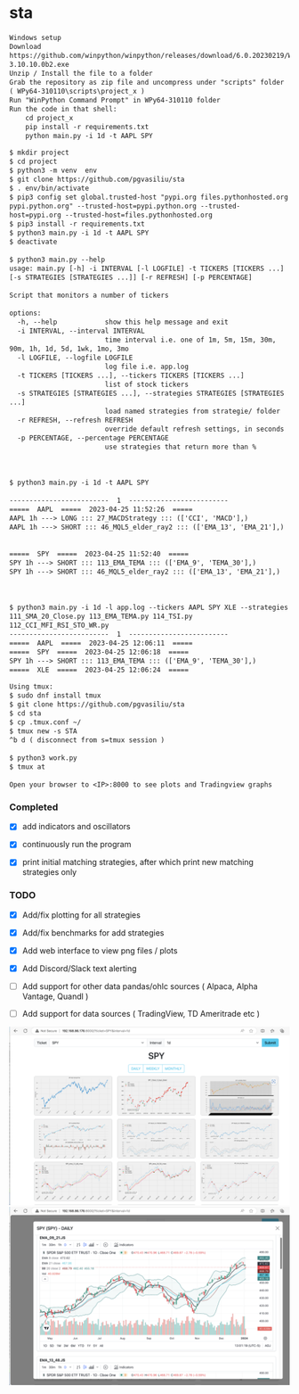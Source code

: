 # sta


```
Windows setup
Download https://github.com/winpython/winpython/releases/download/6.0.20230219/Winpython64-3.10.10.0b2.exe
Unzip / Install the file to a folder
Grab the repository as zip file and uncompress under "scripts" folder ( WPy64-310110\scripts\project_x )
Run "WinPython Command Prompt" in WPy64-310110 folder
Run the code in that shell:
    cd project_x
    pip install -r requirements.txt
    python main.py -i 1d -t AAPL SPY 
```

```
$ mkdir project
$ cd project
$ python3 -m venv  env
$ git clone https://github.com/pgvasiliu/sta 
$ . env/bin/activate
$ pip3 config set global.trusted-host "pypi.org files.pythonhosted.org pypi.python.org" --trusted-host=pypi.python.org --trusted-host=pypi.org --trusted-host=files.pythonhosted.org
$ pip3 install -r requirements.txt
$ python3 main.py -i 1d -t AAPL SPY
$ deactivate

$ python3 main.py --help
usage: main.py [-h] -i INTERVAL [-l LOGFILE] -t TICKERS [TICKERS ...] [-s STRATEGIES [STRATEGIES ...]] [-r REFRESH] [-p PERCENTAGE]

Script that monitors a number of tickers

options:
  -h, --help            show this help message and exit
  -i INTERVAL, --interval INTERVAL
                        time interval i.e. one of 1m, 5m, 15m, 30m, 90m, 1h, 1d, 5d, 1wk, 1mo, 3mo
  -l LOGFILE, --logfile LOGFILE
                        log file i.e. app.log
  -t TICKERS [TICKERS ...], --tickers TICKERS [TICKERS ...]
                        list of stock tickers
  -s STRATEGIES [STRATEGIES ...], --strategies STRATEGIES [STRATEGIES ...]
                        load named strategies from strategie/ folder
  -r REFRESH, --refresh REFRESH
                        override default refresh settings, in seconds
  -p PERCENTAGE, --percentage PERCENTAGE
                        use strategies that return more than %



$ python3 main.py -i 1d -t AAPL SPY

-------------------------  1  -------------------------
=====  AAPL  =====  2023-04-25 11:52:26  =====
AAPL 1h ---> LONG ::: 27_MACDStrategy ::: (['CCI', 'MACD'],)
AAPL 1h ---> SHORT ::: 46_MQL5_elder_ray2 ::: (['EMA_13', 'EMA_21'],)


=====  SPY  =====  2023-04-25 11:52:40  =====
SPY 1h ---> SHORT ::: 113_EMA_TEMA ::: (['EMA_9', 'TEMA_30'],)
SPY 1h ---> SHORT ::: 46_MQL5_elder_ray2 ::: (['EMA_13', 'EMA_21'],)



$ python3 main.py -i 1d -l app.log --tickers AAPL SPY XLE --strategies 111_SMA_20_Close.py 113_EMA_TEMA.py 114_TSI.py 112_CCI_MFI_RSI_STO_WR.py
-------------------------  1  -------------------------
=====  AAPL  =====  2023-04-25 12:06:11  =====
=====  SPY  =====  2023-04-25 12:06:18  =====
SPY 1h ---> SHORT ::: 113_EMA_TEMA ::: (['EMA_9', 'TEMA_30'],)
=====  XLE  =====  2023-04-25 12:06:24  =====

```

```
Using tmux:
$ sudo dnf install tmux
$ git clone https://github.com/pgvasiliu/sta
$ cd sta
$ cp .tmux.conf ~/
$ tmux new -s STA
^b d ( disconnect from s=tmux session )

$ python3 work.py
$ tmux at

Open your browser to <IP>:8000 to see plots and Tradingview graphs

```


### Completed
- [x] add indicators and oscillators
- [x] continuously run the program 
- [x] print initial matching strategies, after which print new matching strategies only


### TODO
- [x] Add/fix plotting  for all strategies
- [x] Add/fix benchmarks for add strategies

- [x] Add web interface to view png files / plots
- [x] Add Discord/Slack text alerting

- [ ] Add support for other data pandas/ohlc sources ( Alpaca, Alpha Vantage, Quandl )
- [ ] Add support for data sources ( TradingView, TD Ameritrade etc )


![plots](https://github.com/pgvasiliu/sta/blob/main/_img/plots.png?raw=true)
![tradingview](https://github.com/pgvasiliu/sta/blob/main/_img/tradingview.png?raw=true)

